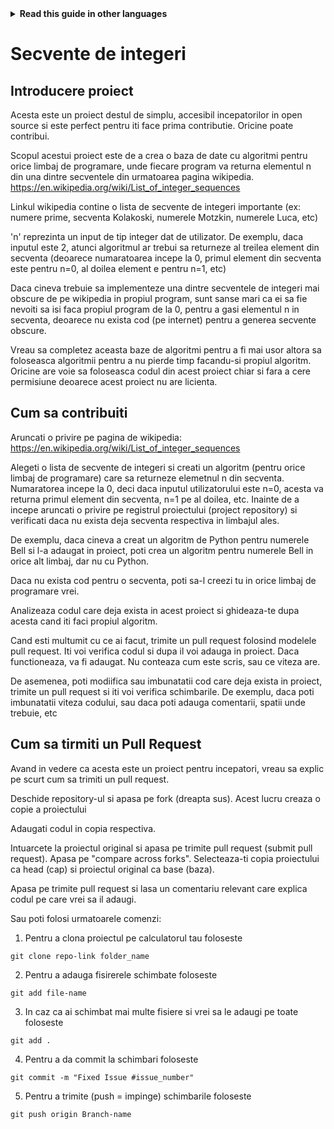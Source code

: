 <!-- Do not translate this -->
<details>
<summary>
<strong> Read this guide in other languages </strong>
</summary>
    <ul>
        <li><a href="https://github.com/Twiggecode/Integer-Sequences/blob/main/README.md"> English </a></li>
        <li><a href="./README Translations\README_KR.md"> Korean </a></li>
        <li><a href="./README Translations\README_ES.md"> Spanish </a></li>
        <li><a href="./README Translations\README_RO.md"> Romanian </a></li>
        <li><a href="./README Translations\README_PT.md"> Portuguese </a></li>
        <li><a href="./README Translations\README_ID.md"> Indonesian </a></li>
    </ul>
</details>
<!-- Do not translate this -->

# Secvente de integeri

## Introducere proiect

Acesta este un proiect destul de simplu, accesibil incepatorilor in open source si este perfect pentru iti face prima contributie. Oricine poate contribui. 

Scopul acestui proiect este de a crea o baza de date cu algoritmi pentru orice limbaj de programare, unde fiecare program va returna elementul n din una dintre secventele din urmatoarea pagina wikipedia. https://en.wikipedia.org/wiki/List_of_integer_sequences

Linkul wikipedia contine o lista de secvente de integeri importante (ex: numere prime, secventa Kolakoski, numerele Motzkin, numerele Luca, etc)

'n' reprezinta un input de tip integer dat de utilizator. De exemplu, daca inputul este 2, atunci algoritmul ar trebui sa returneze al treilea element din secventa (deoarece numaratoarea incepe la 0, primul element din secventa este pentru n=0, al doilea element e pentru n=1, etc) 

Daca cineva trebuie sa implementeze una dintre secventele de integeri mai obscure de pe wikipedia in propiul program, sunt sanse mari ca ei sa fie nevoiti sa isi faca propiul program de la 0, pentru a gasi elementul n in secventa, deoarece nu exista cod (pe internet) pentru a generea secvente obscure. 

Vreau sa completez aceasta baze de algoritmi pentru a fi mai usor altora sa foloseasca algoritmii pentru a nu pierde timp facandu-si propiul algoritm. Oricine are voie sa foloseasca codul din acest proiect chiar si fara a cere permisiune deoarece acest proiect nu are licienta.

## Cum sa contribuiti

Aruncati o privire pe pagina de wikipedia: https://en.wikipedia.org/wiki/List_of_integer_sequences

Alegeti o lista de secvente de integeri si creati un algoritm (pentru orice limbaj de programare) care sa returneze elemetnul n din secventa. Numaratorea incepe la 0, deci daca inputul utilizatorului este n=0, acesta va returna primul element din secventa, n=1 pe al doilea, etc. Inainte de a incepe aruncati o privire pe registrul proiectului (project repository) si verificati daca nu exista deja secventa respectiva in limbajul ales. 

De exemplu, daca cineva a creat un algoritm de Python pentru numerele Bell si l-a adaugat in proiect, poti crea un algoritm pentru numerele Bell in orice alt limbaj, dar nu cu Python.

Daca nu exista cod pentru o secventa, poti sa-l creezi tu in orice limbaj de programare vrei.

Analizeaza codul care deja exista in acest proiect si ghideaza-te dupa acesta cand iti faci propiul algoritm.

Cand esti multumit cu ce ai facut, trimite un pull request folosind modelele pull request. Iti voi verifica codul si dupa il voi adauga in proiect. Daca functioneaza, va fi adaugat. Nu conteaza cum este scris, sau ce viteza are.

De asemenea, poti modiifica sau imbunatatii cod care deja exista in proiect, trimite un pull request si iti voi verifica schimbarile. De exemplu, daca poti imbunatatii viteza codului, sau daca poti adauga comentarii, spatii unde trebuie, etc




## Cum sa tirmiti un Pull Request

Avand in vedere ca acesta este un proiect pentru incepatori, vreau sa explic pe scurt cum sa trimiti un pull request.

Deschide repository-ul si apasa pe fork (dreapta sus). Acest lucru creaza o copie a proiectului

Adaugati codul in copia respectiva.

Intuarcete la proiectul original si apasa pe trimite pull request (submit pull request). Apasa pe "compare across forks". Selecteaza-ti copia proiectului ca head (cap) si proiectul original ca base (baza).

Apasa pe trimite pull request si lasa un comentariu relevant care explica codul pe care vrei sa il adaugi.




Sau poti folosi urmatoarele comenzi:

1. Pentru a clona proiectul pe calculatorul tau foloseste 

```git clone repo-link folder_name```

2. Pentru a adauga fisirerele schimbate foloseste 

```git add file-name```
   
3. In caz ca ai schimbat mai multe fisiere si vrei sa le adaugi pe toate foloseste 

```git add .``` 

4. Pentru a da commit la schimbari foloseste

```git commit -m "Fixed Issue #issue_number"```

5. Pentru a trimite (push = impinge) schimbarile foloseste

```git push origin Branch-name```


